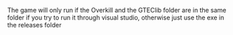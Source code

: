The game will only run if the Overkill and the GTEClib folder are in the same folder if you try to run it through visual studio, otherwise just use the exe in the releases folder
